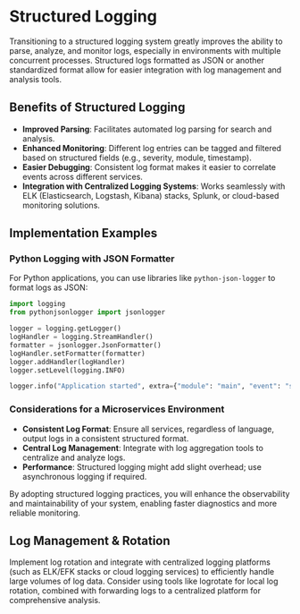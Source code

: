 # Structured Logging

Transitioning to a structured logging system greatly improves the ability to parse, analyze, and monitor logs, especially in environments with multiple concurrent processes. Structured logs formatted as JSON or another standardized format allow for easier integration with log management and analysis tools.

## Benefits of Structured Logging
- **Improved Parsing**: Facilitates automated log parsing for search and analysis.
- **Enhanced Monitoring**: Different log entries can be tagged and filtered based on structured fields (e.g., severity, module, timestamp).
- **Easier Debugging**: Consistent log format makes it easier to correlate events across different services.
- **Integration with Centralized Logging Systems**: Works seamlessly with ELK (Elasticsearch, Logstash, Kibana) stacks, Splunk, or cloud-based monitoring solutions.

## Implementation Examples

### Python Logging with JSON Formatter
For Python applications, you can use libraries like `python-json-logger` to format logs as JSON:

```python
import logging
from pythonjsonlogger import jsonlogger

logger = logging.getLogger()
logHandler = logging.StreamHandler()
formatter = jsonlogger.JsonFormatter()
logHandler.setFormatter(formatter)
logger.addHandler(logHandler)
logger.setLevel(logging.INFO)

logger.info("Application started", extra={"module": "main", "event": "startup"})
```

### Considerations for a Microservices Environment
- **Consistent Log Format**: Ensure all services, regardless of language, output logs in a consistent structured format.
- **Central Log Management**: Integrate with log aggregation tools to centralize and analyze logs.
- **Performance**: Structured logging might add slight overhead; use asynchronous logging if required.

By adopting structured logging practices, you will enhance the observability and maintainability of your system, enabling faster diagnostics and more reliable monitoring.

## Log Management & Rotation
Implement log rotation and integrate with centralized logging platforms (such as ELK/EFK stacks or cloud logging services) to efficiently handle large volumes of log data. Consider using tools like logrotate for local log rotation, combined with forwarding logs to a centralized platform for comprehensive analysis.

